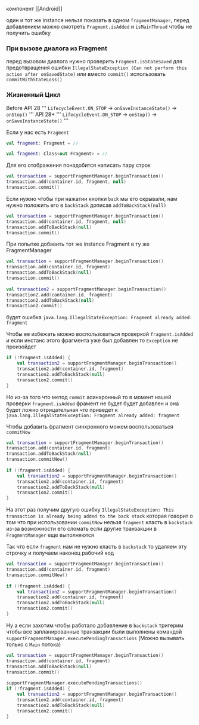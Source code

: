 компонент [[Android]]

один и тот же instance нельзя показать в одном `fragmentManager`, перед добавлением можно смотреть `Fragment.isAdded` и `isMainThread` чтобы не получить ошибку

### При вызове диалога из Fragment

перед вызовом диалога нужно проверить `Fragment.isStateSaved` для предотвращения ошибки `IllegalStateException (Can not perform this action after onSavedState)`
или вместо `commit()` использовать `commitWithStateLoss()`

### Жизненный Цикл

Before API 28
'''
`LifecycleEvent.ON_STOP` -> `onSaveInstanceState()` -> `onStop()`
'''
API 28+
'''
`LifecycleEvent.ON_STOP` -> `onStop()` ->` onSaveInstanceState()`
'''

Если у нас есть `Fragment`
```Kotlin
val fragment: Fragment = //
```

```Kotlin
val fragment: Class<out Fragment> = //
```

Для его отображения понадобится написать пару строк
```Kotlin
val transaction = supportFragmentManager.beginTransaction()  
transaction.add(container.id, fragment, null)  
transaction.commit()
```

Если нужно чтобы при нажатии кнопки `back` мы его скрывали, нам нужно положить его в `backStack` дописав `addToBackStack(null)`

```Kotlin
val transaction = supportFragmentManager.beginTransaction()  
transaction.add(container.id, fragment, null)  
transaction.addToBackStack(null)
transaction.commit()
```

При попытке добавить тот же instance Fragment в ту же FragmentManager
```Kotlin
val transaction = supportFragmentManager.beginTransaction()  
transaction.add(container.id, fragment)  
transaction.addToBackStack(null)  
transaction.commit()  
  
val transaction2 = supportFragmentManager.beginTransaction()  
transaction2.add(container.id, fragment)  
transaction2.addToBackStack(null)  
transaction2.commit()
```

будет ошибка `java.lang.IllegalStateException: Fragment already added: fragment`

Чтобы ее избежать можно воспользоваться проверкой `fragment.isAdded` и если инстанс этого фрагмента уже был добавлен то `Exception` не произойдет
```Kotlin
if (!fragment.isAdded) {  
    val transaction2 = supportFragmentManager.beginTransaction()  
    transaction2.add(container.id, fragment)  
    transaction2.addToBackStack(null)  
    transaction2.commit()  
}
```

Но из-за того что метод `commit` асинхронный то в момент нашей проверки `fragment.isAdded` фрамент не будет будет добавлен и она будет ложно отрицательная что приведет к `java.lang.IllegalStateException: Fragment already added: fragment`

Чтобы добавить фрагмент синхронного можем воспользоваться `commitNow` 
```Kotlin
val transaction = supportFragmentManager.beginTransaction()  
transaction.add(container.id, fragment)  
transaction.addToBackStack(null)  
transaction.commitNow()  
  
if (!fragment.isAdded) {  
    val transaction2 = supportFragmentManager.beginTransaction()  
    transaction2.add(container.id, fragment)  
    transaction2.addToBackStack(null)  
    transaction2.commit()  
}
```

На этот раз получим другую ошибку `IllegalStateException: This transaction is already being added to the back stack` которая говорит о том что при использовании `commitNow` нельзя `fragment` класть в `backstack` из-за возможности его сломать если другие транзакции в `FragmentManager` еще выполняются

Так что если `fragment` нам не нужно класть в `backstack` то удаляем эту строчку и получаем наконец рабочий код
```Kotlin
val transaction = supportFragmentManager.beginTransaction()  
transaction.add(container.id, fragment)  
transaction.commitNow()  
  
if (!fragment.isAdded) {  
    val transaction2 = supportFragmentManager.beginTransaction()  
    transaction2.add(container.id, fragment)  
    transaction2.addToBackStack(null)  
    transaction2.commit()  
}
```

Ну а если захотим чтобы работало добавление в `backstack` тригерим чтобы все запланированные транзакции были выполнены командой `supportFragmentManager.executePendingTransactions` (Можно вызывать только с `Main` потока)

```Kotlin
val transaction = supportFragmentManager.beginTransaction()  
transaction.add(container.id, fragment)  
transaction.addToBackStack(null)  
transaction.commit()  
  
supportFragmentManager.executePendingTransactions()  
if (!fragment.isAdded) {  
    val transaction2 = supportFragmentManager.beginTransaction()  
    transaction2.add(container.id, fragment)  
    transaction2.addToBackStack(null)  
    transaction2.commit()  
}
```
